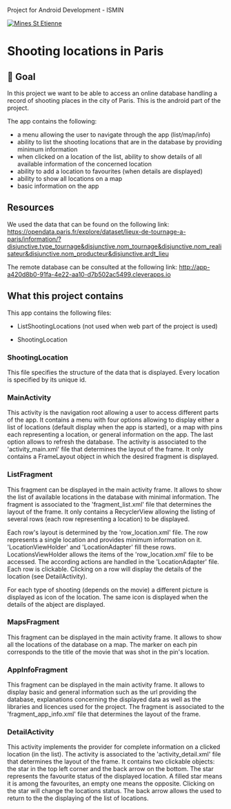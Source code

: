 Project for Android Development - ISMIN

[![Mines St Etienne](./logo.png)](https://www.mines-stetienne.fr/)

# Shooting locations in Paris

## 📝 Goal

In this project we want to be able to access an online database handling a record of shooting places in the city of Paris.
This is the android part of the project.

The app contains the following:
- a menu allowing the user to navigate through the app (list/map/info)
- ability to list the shooting locations that are in the database by providing minimum information
- when clicked on a location of the list, ability to show details of all available information of the concerned location
- ability to add a location to favourites (when details are displayed)
- ability to show all locations on a map
- basic information on the app

## Resources

We used the data that can be found on the following link:
https://opendata.paris.fr/explore/dataset/lieux-de-tournage-a-paris/information/?disjunctive.type_tournage&disjunctive.nom_tournage&disjunctive.nom_realisateur&disjunctive.nom_producteur&disjunctive.ardt_lieu

The remote database can be consulted at the following link:
http://app-a420d8b0-91fa-4e22-aa10-d7b502ac5499.cleverapps.io

## What this project contains


This app contains the following files:
- ListShootingLocations (not used when web part of the project is used)

- ShootingLocation

### ShootingLocation

This file specifies the structure of the data that is displayed. Every location is specified by its unique id.

### MainActivity

This activity is the navigation root allowing a user to access different parts of the app. It contains a menu with four options allowing to display either a list of locations (default display when the app is started), or a map with pins each representing a location, or general information on the app. The last option allows to refresh the database.
The activity is associated to the 'activity_main.xml' file that determines the layout of the frame. It only contains a FrameLayout object in which the desired fragment is displayed.

### ListFragment

This fragment can be displayed in the main activity frame. It allows to show the list of available locations in the database with minimal information.
The fragment is associated to the 'fragment_list.xml' file that determines the layout of the frame. It only contains a RecyclerView allowing the listing of several rows (each row representing a location) to be displayed.

Each row's layout is determined by the 'row_location.xml' file. The row represents a single location and provides minimum information on it.
'LocationViewHolder' and 'LocationAdapter' fill these rows. LocationsViewHolder allows the items of the 'row_location.xml' file to be accessed. The according actions are handled in the 'LocationAdapter' file.
Each row is clickable. Clicking on a row will display the details of the location (see DetailActivity).

For each type of shooting (depends on the movie) a different picture is displayed as icon of the location. The same icon is displayed when the details of the abject are displayed.

### MapsFragment

This fragment can be displayed in the main activity frame. It allows to show all the locations of the database on a map. The marker on each pin corresponds to the title of the movie that was shot in the pin's location.

### AppInfoFragment

This fragment can be displayed in the main activity frame. It allows to display basic and general information such as the url providing the database, explanations concerning the displayed data as well as the libraries and licences used for the project.
The fragment is associated to the 'fragment_app_info.xml' file that determines the layout of the frame.

### DetailActivity

This activity implements the provider for complete information on a clicked location (in the list).
The activity is associated to the 'activity_detail.xml' file that determines the layout of the frame. It contains two clickable objects: the star in the top left corner and the back arrow on the bottom.  The star represents the favourite status of the displayed location. A filled star means it is among the favourites, an empty one means the opposite. Clicking on the star will change the locations status. The back arrow allows the used to return to the the displaying of the list of locations.


